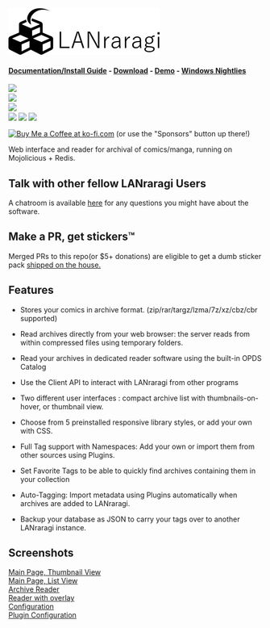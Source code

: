 <img alt="LANraragi" src="https://raw.githubusercontent.com/Difegue/LANraragi/master/tools/logo.png" width="300">

#### [Documentation/Install Guide](https://sugoi.gitbook.io/lanraragi/) - [Download](https://github.com/Difegue/LANraragi/releases) - [Demo](https://lrr.tvc-16.science) - [Windows Nightlies](https://mega.nz/#F!rHZynKpZ!ZXlwMam4t8VtYjOiHPONsQ)

[<img src="https://img.shields.io/docker/pulls/difegue/lanraragi.svg">](https://hub.docker.com/r/difegue/lanraragi/)  
[<img src="https://img.shields.io/github/downloads/difegue/lanraragi/total.svg">](https://github.com/Difegue/LANraragi/releases)  
[<img src="https://img.shields.io/github/release/difegue/lanraragi.svg?label=latest%20release">](https://github.com/Difegue/LANraragi/releases)  
[<img src="https://img.shields.io/website/https/lrr.tvc-16.science.svg?label=demo%20website&up_message=online">](https://lrr.tvc-16.science/)
[<img src="https://action-badges.now.sh/Difegue/lanraragi">](https://github.com/Difegue/LANraragi/actions)
[<img src="https://img.shields.io/discord/612709831744290847">](https://discord.gg/aRQxtbg)

<a href='https://ko-fi.com/T6T2UP5N' target='_blank'><img height='36' style='border:0px;height:36px;' src='https://az743702.vo.msecnd.net/cdn/kofi4.png?v=2' border='0' alt='Buy Me a Coffee at ko-fi.com' /></a> (or use the "Sponsors" button up there!)

Web interface and reader for archival of comics/manga, running on Mojolicious + Redis.

## Talk with other fellow LANraragi Users

A chatroom is available [here](https://discord.gg/aRQxtbg) for any questions you might have about the software.  

## Make a PR, get stickers™  

Merged PRs to this repo(or $5+ donations) are eligible to get a dumb sticker pack [shipped on the house.](https://forms.office.com/Pages/ResponsePage.aspx?id=DQSIkWdsW0yxEjajBLZtrQAAAAAAAAAAAAN__osxt25URTdTUTVBVFRCTjlYWFJLMlEzRTJPUEhEVy4u)  

## Features  

* Stores your comics in archive format. (zip/rar/targz/lzma/7z/xz/cbz/cbr supported)  

* Read archives directly from your web browser: the server reads from within compressed files using temporary folders.

* Read your archives in dedicated reader software using the built-in OPDS Catalog

* Use the Client API to interact with LANraragi from other programs

* Two different user interfaces : compact archive list with thumbnails-on-hover, or thumbnail view.

* Choose from 5 preinstalled responsive library styles, or add your own with CSS.  

* Full Tag support with Namespaces: Add your own or import them from other sources using Plugins.  

* Set Favorite Tags to be able to quickly find archives containing them in your collection

* Auto-Tagging: Import metadata using Plugins automatically when archives are added to LANraragi.

* Backup your database as JSON to carry your tags over to another LANraragi instance.

## Screenshots  

 
[Main Page, Thumbnail View](https://raw.githubusercontent.com/Difegue/LANraragi/dev/tools/_screenshots/archive_thumb.jpg)  
[Main Page, List View](https://raw.githubusercontent.com/Difegue/LANraragi/dev/tools/_screenshots/archive_list.png)  
[Archive Reader](https://raw.githubusercontent.com/Difegue/LANraragi/dev/tools/_screenshots/reader.jpg)  
[Reader with overlay](https://raw.githubusercontent.com/Difegue/LANraragi/dev/tools/_screenshots/reader_overlay.jpg)  
[Configuration](https://raw.githubusercontent.com/Difegue/LANraragi/dev/tools/_screenshots/cfg.png)  
[Plugin Configuration](https://raw.githubusercontent.com/Difegue/LANraragi/dev/tools/_screenshots/cfg_plugin.png)  

